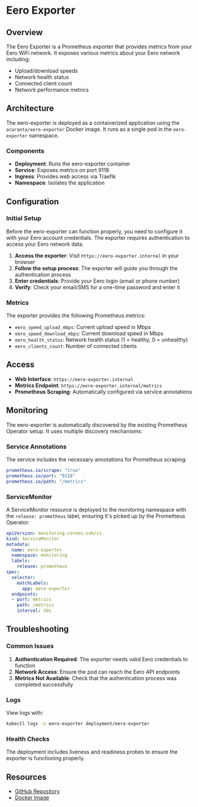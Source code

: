 # Eero Exporter

## Overview

The Eero Exporter is a Prometheus exporter that provides metrics from your Eero WiFi network. It exposes various metrics about your Eero network including:

- Upload/download speeds
- Network health status
- Connected client count
- Network performance metrics

## Architecture

The eero-exporter is deployed as a containerized application using the `acaranta/eero-exporter` Docker image. It runs as a single pod in the `eero-exporter` namespace.

### Components

- **Deployment**: Runs the eero-exporter container
- **Service**: Exposes metrics on port 9118
- **Ingress**: Provides web access via Traefik
- **Namespace**: Isolates the application

## Configuration

### Initial Setup

Before the eero-exporter can function properly, you need to configure it with your Eero account credentials. The exporter requires authentication to access your Eero network data.

1. **Access the exporter**: Visit `https://eero-exporter.internal` in your browser
2. **Follow the setup process**: The exporter will guide you through the authentication process
3. **Enter credentials**: Provide your Eero login (email or phone number)
4. **Verify**: Check your email/SMS for a one-time password and enter it

### Metrics

The exporter provides the following Prometheus metrics:

- `eero_speed_upload_mbps`: Current upload speed in Mbps
- `eero_speed_download_mbps`: Current download speed in Mbps  
- `eero_health_status`: Network health status (1 = healthy, 0 = unhealthy)
- `eero_clients_count`: Number of connected clients

## Access

- **Web Interface**: `https://eero-exporter.internal`
- **Metrics Endpoint**: `https://eero-exporter.internal/metrics`
- **Prometheus Scraping**: Automatically configured via service annotations

## Monitoring

The eero-exporter is automatically discovered by the existing Prometheus Operator setup. It uses multiple discovery mechanisms:

### Service Annotations
The service includes the necessary annotations for Prometheus scraping:
```yaml
prometheus.io/scrape: "true"
prometheus.io/port: "9118"
prometheus.io/path: "/metrics"
```

### ServiceMonitor
A ServiceMonitor resource is deployed to the monitoring namespace with the `release: prometheus` label, ensuring it's picked up by the Prometheus Operator:

```yaml
apiVersion: monitoring.coreos.com/v1
kind: ServiceMonitor
metadata:
  name: eero-exporter
  namespace: monitoring
  labels:
    release: prometheus
spec:
  selector:
    matchLabels:
      app: eero-exporter
  endpoints:
  - port: metrics
    path: /metrics
    interval: 30s
```

## Troubleshooting

### Common Issues

1. **Authentication Required**: The exporter needs valid Eero credentials to function
2. **Network Access**: Ensure the pod can reach the Eero API endpoints
3. **Metrics Not Available**: Check that the authentication process was completed successfully

### Logs

View logs with:
```bash
kubectl logs -n eero-exporter deployment/eero-exporter
```

### Health Checks

The deployment includes liveness and readiness probes to ensure the exporter is functioning properly.

## Resources

- [GitHub Repository](https://github.com/brmurphy/eero-exporter)
- [Docker Image](https://hub.docker.com/r/acaranta/eero-exporter) 